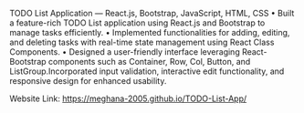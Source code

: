  TODO List Application — React.js, Bootstrap, JavaScript, HTML, CSS
 • Built a feature-rich TODO List application using React.js and Bootstrap to manage tasks efficiently.
 • Implemented functionalities for adding, editing, and deleting tasks with real-time state management using React
 Class Components.
 • Designed a user-friendly interface leveraging React-Bootstrap components such as Container, Row, Col, Button,
 and ListGroup.Incorporated input validation, interactive edit functionality, and responsive design for enhanced
 usability.

Website Link: https://meghana-2005.github.io/TODO-List-App/
